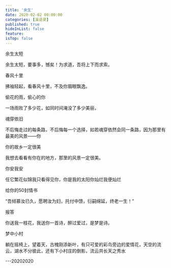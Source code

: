 ```yaml
---
title: '余生'
date: 2020-02-02 00:00:00
categories: [溪语录]
published: true
hideInList: false
feature: 
isTop: false
---
```

余生太短

余生太短，要事多，憾矣！为求道，吾将上下而求索。

春风十里

拂袖轻起，看春风十里，不及你眉眼飘逸。

偷花的雨，偷心的你

一场雨败了多少花，如同时间淹没了多少美丽，

魂穿依旧

不后悔走过的每条路，不后悔每一个选择，如若魂穿依然会同一条路，因为那里有最美的风景——你

你的故乡一定很美

我想去看看有你在的地方，那里的风景一定很美。

你安我安

任它繁花似锦我只看得见你，你是我的太阳你灿烂我便灿烂

 

给你的50封情书

“吾倾慕汝已久，愿聘汝为妇，托付中馈，衍嗣绵延，终老一生！”

报答

你送我一枝花，我送你一首诗，醉过爱过，是梦是诗。

梦中小村

躺在摇椅上，望着天，古槐刚添新叶，有只可爱的彩鸟旁边的爱情花，天空的流云，湖水不分彼此，还有下小村庄的倒影，流云共长天之秀水

---20202020

 



 